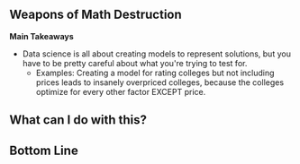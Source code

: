 ## Weapons of Math Destruction

**Main Takeaways**
- Data science is all about creating models to represent solutions, but you have to be pretty careful about what you're trying to test for.
	- Examples: Creating a model for rating colleges but not including prices leads to insanely overpriced colleges, because the colleges optimize for every other factor EXCEPT price.

**What can I do with this?**
- 

**Bottom Line**
-
<!--stackedit_data:
eyJoaXN0b3J5IjpbMTAxMjY1MDI4LC04MTI1NjEwNDAsMzQzNT
IwNDE5LDE2MzA4OTM4ODJdfQ==
-->